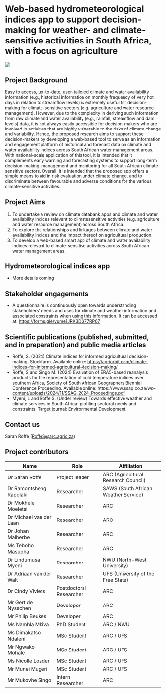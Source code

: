 # Web-based hydrometeorological indices app to support decision-making for weather- and climate-sensitive activities in South Africa, with a focus on agriculture 



<a href="alternative text"><img src="https://github.com/climindex/hydroclimsa/blob/main/Figures/Github_page_pic.png" align="middle" width="desired width" height="desired heigh"></a>

## Project Background
Easy to access, up-to-date, user-tailored climate and water availability information (e.g., historical information on monthly frequency of very hot days in relation to streamflow levels) is extremely useful for decision-making for climate-sensitive sectors (e.g. agriculture and water resource management). However, due to the complexity in deriving such information from raw climate and water availability (e.g., rainfall, streamflow and dam levels) data, it is not always easily accessible for decision-makers who are involved in activities that are highly vulnerable to the risks of climate change and variability. Hence, the proposed research aims to support these decision-makers by developing a web-based tool to serve as an information and engagement platform of historical and forecast data on climate and water availability indices across South African water management areas. With national-scale application of this tool, it is intended that it complements early warning and forecasting systems to support long-term decision-making, management and monitoring for all South African climate-sensitive sectors. Overall, it is intended that the proposed app offers a simple means to aid in risk evaluation under climate change, and to discriminate between favourable and adverse conditions for the various climate-sensitive activities.

## Project Aims
1. To undertake a review on climate databank apps and climate and water availability indices relevant to climatesensitive activities (e.g. agriculture and water resource management) across South Africa.
2. To explore the relationships and linkages between climate and water availability indices and the impact thereof on agricultural production.
3. To develop a web-based smart app of climate and water availability indices relevant to climate-sensitive activities across South African water management areas.

## Hydrometeorological indices app
- More details coming

## Stakeholder engagements
- A questionnaire is continuously open towards understanding stakeholders' needs and uses for climate and weather information and associated constraints when using this information. It can be accessed at: https://forms.gle/vume1JRK3DG77RP67

## Scientific publications (published, submitted, and in preparation) and public media articles 
- Roffe, S. (2024) Climate indices for informed agricultural decision-making, Stockfarm. Available online: https://agriorbit.com/climate-indices-for-informed-agricultural-decision-making/
- Roffe, S and Singo M. (2024) Evaluation of ERA5-based reanalysis products for the representation of cold temperature indices over southern Africa, Society of South African Geographers Biennial Conference Proceeding. Available online: https://www.ssag.co.za/wp-content/uploads/2024/11/SSAG_2024_Proceedings.pdf
- Myeni, L and Roffe S. (Under review) Towards effective weather and climate services in South Africa: profiling sectoral needs and constraints. Target journal: Environmental Development.

## Contact us
Sarah Roffe (RoffeS@arc.agric.za)

## Project contributors
| Name                     | Role                    | Affiliation                                |
| -------------------------|-------------------------|--------------------------------------------|
| Dr Sarah Roffe           | Project leader          | ARC (Agricultural Research Council)        |
| Dr Ramontsheng Rapolaki  | Researcher              | SAWS (South African Weather Service)       |
| Dr Mokhele Moeletsi      | Researcher              | ARC                                        |
| Dr Michael van der Laan  | Researcher              | ARC                                        |
| Dr Johan Malherbe        | Researcher              | ARC                                        |
| Ms Teboho Masupha        | Researcher              | ARC                                        |
| Dr Lindumusa Myeni       | Researcher              | NWU (North-West University)                |
| Dr Adriaan van der Walt  | Researcher              | UFS (University of the Free State)         |
| Dr Cindy Viviers         | Postdoctoral Researcher | ARC                                        |
| Mr Gert de Nysschen      | Developer               | ARC                                        |
| Mr Philip Beukes         | Developer               | ARC                                        |
| Ms Namhla Mkiva          | PhD Student             | ARC / NWU                                  |
| Ms Dimakatso Ndaleni     | MSc Student             | ARC / UFS                                  |
| Mr Ngwako Mohale         | MSc Student             | ARC / UFS                                  |
| Ms Nicolle Loader        | MSc Student             | ARC / UFS                                  |
| Mr Munei Mugeri          | MSc Student             | ARC / UFS                                  |
| Mr Mukovhe Singo         | Intern Researcher       | ARC                                        |
